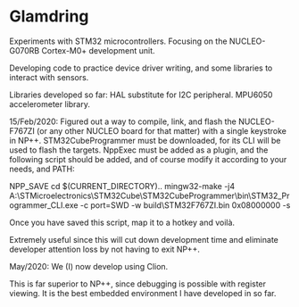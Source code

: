 # Glamdring
Experiments with STM32 microcontrollers.
Focusing on the NUCLEO-G070RB Cortex-M0+ development unit.

Developing code to practice device driver writing, and some libraries to interact with sensors.

Libraries developed so far:
HAL substitute for I2C peripheral.
MPU6050 accelerometer library.

15/Feb/2020:
Figured out a way to compile, link, and flash the NUCLEO-F767ZI (or any other NUCLEO board for that matter) with a single keystroke in NP++.
STM32CubeProgrammer must be downloaded, for its CLI will be used to flash the targets.
NppExec must be added as a plugin, and the following script should be added, and of course modify it according to your needs, and PATH:

NPP_SAVE
cd $(CURRENT_DIRECTORY)\..
mingw32-make -j4
A:\STMicroelectronics\STM32Cube\STM32CubeProgrammer\bin\STM32_Programmer_CLI.exe -c port=SWD -w build\STM32F767ZI.bin 0x08000000 -s

Once you have saved this script, map it to a hotkey and voilà.

Extremely useful since this will cut down development time and eliminate developer attention loss by not having to exit NP++.

May/2020:
We (I) now develop using Clion.

This is far superior to NP++, since debugging is possible with register viewing. It is the best embedded environment I have developed in so far.
